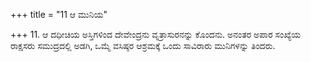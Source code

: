 +++
title = "11 ಆ ಮುನಿಯ"

+++
11. ಆ ದಧೀಚಿಯ ಅಸ್ತಿಗಳಿಂದ ದೇವೇಂದ್ರನು ವೃತ್ರಾಸುರನನ್ನು ಕೊಂದನು. ಅನಂತರ ಅಪಾರ ಸಂಖ್ಯೆಯ ರಾಕ್ಷಸರು ಸಮುದ್ರದಲ್ಲಿ ಅಡಗಿ, ಒಮ್ಮೆ ವಸಿಷ್ಠರ ಆಶ್ರಮಕ್ಕೆ ಒಂದು ಸಾವಿರಾರು ಮುನಿಗಳನ್ನು ತಿಂದರು.